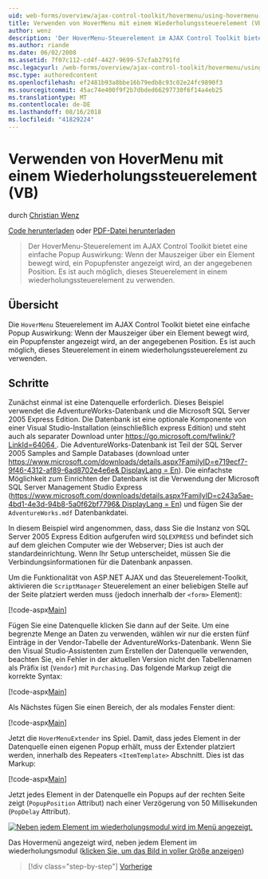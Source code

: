 ```yaml
---
uid: web-forms/overview/ajax-control-toolkit/hovermenu/using-hovermenu-with-a-repeater-control-vb
title: Verwenden von HoverMenu mit einem Wiederholungssteuerelement (VB) | Microsoft-Dokumentation
author: wenz
description: 'Der HoverMenu-Steuerelement im AJAX Control Toolkit bietet eine einfache Popup Auswirkung: Wenn der Mauszeiger über ein Element bewegt wird, ein Popupfenster angezeigt wird, an eine speziell...'
ms.author: riande
ms.date: 06/02/2008
ms.assetid: 7f07c112-cd4f-4427-9699-57cfab2791fd
msc.legacyurl: /web-forms/overview/ajax-control-toolkit/hovermenu/using-hovermenu-with-a-repeater-control-vb
msc.type: authoredcontent
ms.openlocfilehash: ef2481b93a8bbe16b79edb8c93c02e24fc9890f3
ms.sourcegitcommit: 45ac74e400f9f2b7dbded66297730f6f14a4eb25
ms.translationtype: MT
ms.contentlocale: de-DE
ms.lasthandoff: 08/16/2018
ms.locfileid: "41829224"
---
```

<a name="using-hovermenu-with-a-repeater-control-vb"></a>Verwenden von HoverMenu mit einem Wiederholungssteuerelement (VB)
====================
durch [Christian Wenz](https://github.com/wenz)

[Code herunterladen](http://download.microsoft.com/download/b/0/6/b06fe835-5b8f-4c00-aef8-062c19d75b95/HoverMenu1.vb.zip) oder [PDF-Datei herunterladen](http://download.microsoft.com/download/b/6/a/b6ae89ee-df69-4c87-9bfb-ad1eb2b23373/hovermenu1VB.pdf)

> Der HoverMenu-Steuerelement im AJAX Control Toolkit bietet eine einfache Popup Auswirkung: Wenn der Mauszeiger über ein Element bewegt wird, ein Popupfenster angezeigt wird, an der angegebenen Position. Es ist auch möglich, dieses Steuerelement in einem wiederholungssteuerelement zu verwenden.


## <a name="overview"></a>Übersicht

Die `HoverMenu` Steuerelement im AJAX Control Toolkit bietet eine einfache Popup Auswirkung: Wenn der Mauszeiger über ein Element bewegt wird, ein Popupfenster angezeigt wird, an der angegebenen Position. Es ist auch möglich, dieses Steuerelement in einem wiederholungssteuerelement zu verwenden.

## <a name="steps"></a>Schritte

Zunächst einmal ist eine Datenquelle erforderlich. Dieses Beispiel verwendet die AdventureWorks-Datenbank und die Microsoft SQL Server 2005 Express Edition. Die Datenbank ist eine optionale Komponente von einer Visual Studio-Installation (einschließlich express Edition) und steht auch als separater Download unter [ https://go.microsoft.com/fwlink/?LinkId=64064 ](https://go.microsoft.com/fwlink/?LinkId=64064). Die AdventureWorks-Datenbank ist Teil der SQL Server 2005 Samples and Sample Databases (download unter [ https://www.microsoft.com/downloads/details.aspx?FamilyID=e719ecf7-9f46-4312-af89-6ad8702e4e6e&amp; DisplayLang = En](https://www.microsoft.com/downloads/details.aspx?FamilyID=e719ecf7-9f46-4312-af89-6ad8702e4e6e&amp;DisplayLang=en)). Die einfachste Möglichkeit zum Einrichten der Datenbank ist die Verwendung der Microsoft SQL Server Management Studio Express ([https://www.microsoft.com/downloads/details.aspx?FamilyID=c243a5ae-4bd1-4e3d-94b8-5a0f62bf7796&amp; DisplayLang = En](https://www.microsoft.com/downloads/details.aspx?FamilyID=c243a5ae-4bd1-4e3d-94b8-5a0f62bf7796&amp;DisplayLang=en)) und fügen Sie der `AdventureWorks.mdf` Datenbankdatei.

In diesem Beispiel wird angenommen, dass, dass Sie die Instanz von SQL Server 2005 Express Edition aufgerufen wird `SQLEXPRESS` und befindet sich auf dem gleichen Computer wie der Webserver; Dies ist auch der standardeinrichtung. Wenn Ihr Setup unterscheidet, müssen Sie die Verbindungsinformationen für die Datenbank anpassen.

Um die Funktionalität von ASP.NET AJAX und das Steuerelement-Toolkit, aktivieren die `ScriptManager` Steuerelement an einer beliebigen Stelle auf der Seite platziert werden muss (jedoch innerhalb der `<form>` Element):

[!code-aspx[Main](using-hovermenu-with-a-repeater-control-vb/samples/sample1.aspx)]

Fügen Sie eine Datenquelle klicken Sie dann auf der Seite. Um eine begrenzte Menge an Daten zu verwenden, wählen wir nur die ersten fünf Einträge in der Vendor-Tabelle der AdventureWorks-Datenbank. Wenn Sie den Visual Studio-Assistenten zum Erstellen der Datenquelle verwenden, beachten Sie, ein Fehler in der aktuellen Version nicht den Tabellennamen als Präfix ist (`Vendor`) mit `Purchasing`. Das folgende Markup zeigt die korrekte Syntax:

[!code-aspx[Main](using-hovermenu-with-a-repeater-control-vb/samples/sample2.aspx)]

Als Nächstes fügen Sie einen Bereich, der als modales Fenster dient:

[!code-aspx[Main](using-hovermenu-with-a-repeater-control-vb/samples/sample3.aspx)]

Jetzt die `HoverMenuExtender` ins Spiel. Damit, dass jedes Element in der Datenquelle einen eigenen Popup erhält, muss der Extender platziert werden, innerhalb des Repeaters `<ItemTemplate>` Abschnitt. Dies ist das Markup:

[!code-aspx[Main](using-hovermenu-with-a-repeater-control-vb/samples/sample4.aspx)]

Jetzt jedes Element in der Datenquelle ein Popups auf der rechten Seite zeigt (`PopupPosition` Attribut) nach einer Verzögerung von 50 Millisekunden (`PopDelay` Attribut).


[![Neben jedem Element im wiederholungsmodul wird im Menü angezeigt.](using-hovermenu-with-a-repeater-control-vb/_static/image2.png)](using-hovermenu-with-a-repeater-control-vb/_static/image1.png)

Das Hovermenü angezeigt wird, neben jedem Element im wiederholungsmodul ([klicken Sie, um das Bild in voller Größe anzeigen](using-hovermenu-with-a-repeater-control-vb/_static/image3.png))

> [!div class="step-by-step"]
> [Vorherige](using-hovermenu-with-a-repeater-control-cs.md)
